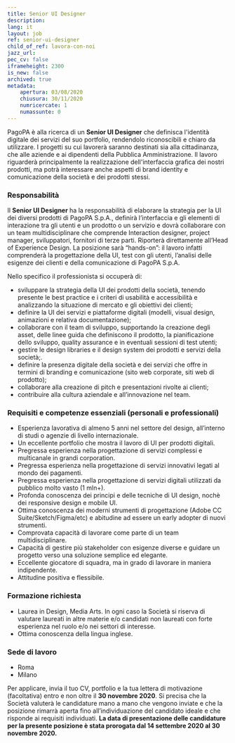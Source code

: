 ```yaml
---
title: Senior UI Designer
description:
lang: it
layout: job
ref: senior-ui-designer
child_of_ref: lavora-con-noi
jazz_url: 
pec_cv: false
iframeheight: 2300
is_new: false
archived: true
metadata:
    apertura: 03/08/2020
    chiusura: 30/11/2020
    numricercate: 1
    numassunte: 0
---
```


PagoPA è alla ricerca di un __Senior UI Designer__ che definisca l'identità digitale dei servizi del suo portfolio, rendendolo riconoscibili e chiaro da utilizzare. I progetti su cui lavorerà saranno destinati sia alla cittadinanza, che alle aziende e ai dipendenti della Pubblica Amministrazione. Il lavoro riguarderà principalmente la realizzazione dell'interfaccia grafica dei nostri prodotti, ma potrà interessare anche aspetti di brand identity e comunicazione della società e dei prodotti stessi.

### Responsabilità
Il __Senior UI Designer__ ha la responsabilità di elaborare la strategia per la UI dei diversi prodotti di PagoPA S.p.A., definirà l’interfaccia e gli elementi di interazione tra gli utenti e un prodotto o un servizio e dovrà collaborare con un team multidisciplinare che comprende Interaction designer, project manager, sviluppatori, fornitori di terze parti. Riporterà direttamente all’Head of Experience Design. 
La posizione sarà “hands-on”: il lavoro infatti comprenderà la progettazione della UI, test con gli utenti, l’analisi delle esigenze dei clienti e della comunicazione di PagoPA S.p.A. 

Nello specifico il professionista si occuperà di:
- sviluppare la strategia della UI dei prodotti della società, tenendo presente le best practice e i criteri di usabilità e accessibilità e analizzando la situazione di mercato e gli obiettivi dei clienti;
- definire la UI dei servizi e piattaforme digitali (modelli, visual design, animazioni e relativa documentazione);
- collaborare con il team di sviluppo, supportando la creazione degli asset, delle linee guida che definiscono il prodotto, la pianificazione dello sviluppo, quality assurance e in eventuali sessioni di test utenti;
- gestire le design libraries e il design system dei prodotti e servizi della società;. 
- definire la presenza digitale della società e dei servizi che offre in termini di branding e comunicazione (sito web corporate, siti web di prodotto);
- collaborare alla creazione di pitch e presentazioni rivolte ai clienti;
- contribuire alla cultura aziendale e all’innovazione nel team.

### Requisiti e competenze essenziali (personali e professionali)
- Esperienza lavorativa di almeno 5 anni nel settore del design, all’interno di studi o agenzie di livello internazionale.
- Un eccellente portfolio che mostra il lavoro di UI per prodotti digitali.
- Pregressa esperienza nella progettazione di servizi complessi e multicanale in grandi corporation.
- Pregressa esperienza nella progettazione di servizi innovativi legati al mondo dei pagamenti.
- Pregressa esperienza nella progettazione di servizi digitali utilizzati da pubblico molto vasto (1 mln+).
- Profonda conoscenza dei principi e delle tecniche di UI design, nochè dei 
responsive design e mobile UI.
- Ottima conoscenza dei moderni strumenti di progettazione (Adobe CC Suite/Sketch/Figma/etc) e abitudine ad essere un early adopter di nuovi strumenti.
- Comprovata capacità di lavorare come parte di un team multidisciplinare.
- Capacità di gestire più stakeholder con esigenze diverse e guidare un progetto verso una soluzione semplice ed elegante.
- Eccellente giocatore di squadra, ma in grado di lavorare in maniera indipendente.
- Attitudine positiva e flessibile.

### Formazione richiesta
- Laurea in Design, Media Arts. In ogni caso la Società si riserva di valutare laureati in altre materie e/o candidati non laureati con forte esperienza nel ruolo e/o nei settori di interesse. 
- Ottima conoscenza della lingua inglese.

### Sede di lavoro
- Roma
- Milano

Per applicare, invia il tuo CV, portfolio e la tua lettera di motivazione (facoltativa) entro e non oltre il **30 novembre 2020**. Si precisa che la Società valuterà le candidature mano a mano che vengono inviate e che la posizione rimarrà aperta fino all’individuazione del candidato ideale e che risponde ai requisiti individuati. **La data di presentazione delle candidature per la presente posizione è stata prorogata dal 14 settembre 2020 al 30 novembre 2020.**
